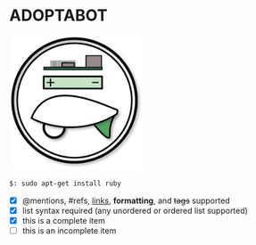 # ADOPTABOT

<img src="https://github.com/netfree/adoptabot/blob/master/logo.jpg" width="240">

```bash
$: sudo apt-get install ruby
```

- [x] @mentions, #refs, [links](), **formatting**, and <del>tags</del> supported
- [x] list syntax required (any unordered or ordered list supported)
- [x] this is a complete item
- [ ] this is an incomplete item
